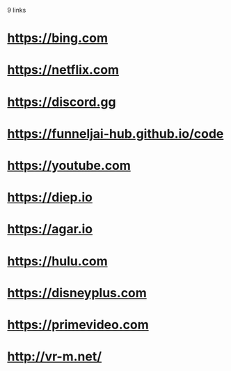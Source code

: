 9 links
# https://bing.com
# https://netflix.com
# https://discord.gg
# https://funneljai-hub.github.io/code
# https://youtube.com
# https://diep.io
# https://agar.io
# https://hulu.com
# https://disneyplus.com
# https://primevideo.com
# http://vr-m.net/
